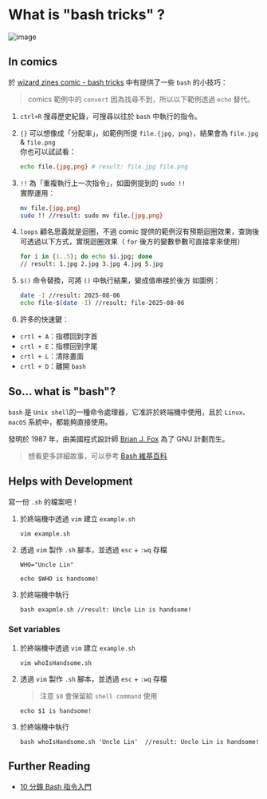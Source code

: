 # What is "bash tricks" ?

![image](https://wizardzines.com/images/uploads/bash-tricks.png)

## In comics

於 [wizard zines comic - bash tricks](https://wizardzines.com/comics/bash-tricks/) 中有提供了一些 `bash` 的小技巧：

> comics 範例中的 `convert` 因為找尋不到，所以以下範例透過 `echo` 替代。

1. `ctrl+R` 搜尋歷史紀錄，可搜尋以往於 `bash` 中執行的指令。
2. `{}` 可以想像成「分配率」，如範例所提 `file.{jpg, png}`，結果會為 `file.jpg` & `file.png`  
    你也可以試試看：

    ```bash
    echo file.{jpg,png} # result: file.jpg file.png
    ```

3. `!!` 為「重複執行上一次指令」，如圖例提到的 `sudo !!`  
    實際運用：

    ```bash
    mv file.{jpg,png}
    sudo !! //result: sudo mv file.{jpg,png}
    ```

4. `loops` 顧名思義就是迴圈，不過 comic 提供的範例沒有預期迴圈效果，查詢後可透過以下方式，實現迴圈效果（ `for` 後方的變數參數可直接拿來使用）

    ```bash
    for i in {1..5}; do echo $i.jpg; done
    // result: 1.jpg 2.jpg 3.jpg 4.jpg 5.jpg
    ```

5. `$()` 命令替換，可將 `()` 中執行結果，變成值串接於後方
    如圖例：

    ```bash
    date -I //result: 2025-08-06
    echo file-$(date -I) //result: file-2025-08-06
    ```

6. 許多的快速鍵：

- `crtl + A`：指標回到字首
- `crtl + E`：指標回到字尾
- `crtl + L`：清除畫面
- `crtl + D`：離開 `bash`

## So... what is "bash"?

`bash` 是 `Unix shell`的一種命令處理器，它准許於終端機中使用，且於 `Linux`、`macOS` 系統中，都能夠直接使用。

發明於 1987 年，由美國程式設計師 [Brian J. Fox](https://zh.wikipedia.org/wiki/%E5%B8%83%E8%90%8A%E6%81%A9%C2%B7%E7%A6%8F%E5%85%8B%E6%96%AF) 為了 GNU 計劃而生。
> 想看更多詳細故事，可以參考 [Bash 維基百科](https://zh.wikipedia.org/zh-tw/Bash)

## Helps with Development

寫一份 `.sh` 的檔案吧！

1. 於終端機中透過 `vim` 建立 `example.sh`

    ```shell
    vim example.sh
    ```

2. 透過 `vim` 製作 `.sh` 腳本，並透過 `esc` + `:wq` 存檔

    ```vim
    WHO="Uncle Lin"

    echo $WHO is handsome!
    ```

3. 於終端機中執行

    ```shell
    bash exapmle.sh //result: Uncle Lin is handsome!
    ```

### Set variables

1. 於終端機中透過 `vim` 建立 `example.sh`

    ```shell
    vim whoIsHandsome.sh
    ```

2. 透過 `vim` 製作 `.sh` 腳本，並透過 `esc` + `:wq` 存檔
    > 注意 `$0` 會保留給 `shell command` 使用

    ```vim
    echo $1 is handsome!
    ```

3. 於終端機中執行

    ```shell
    bash whoIsHandsome.sh 'Uncle Lin'  //result: Uncle Lin is handsome!
    ```

## Further Reading

- [10 分鐘 Bash 指令入門](https://codelove.tw/@tony/post/AqJe4a)
